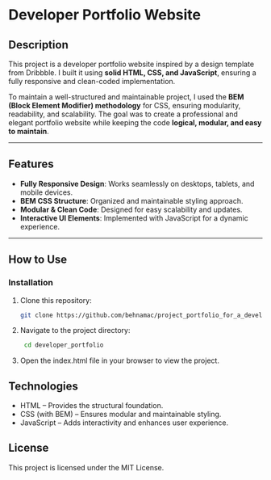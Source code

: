 # Developer Portfolio Website  

## Description  
This project is a developer portfolio website inspired by a design template from Dribbble. I built it using **solid HTML, CSS, and JavaScript**, ensuring a fully responsive and clean-coded implementation.  

To maintain a well-structured and maintainable project, I used the **BEM (Block Element Modifier) methodology** for CSS, ensuring modularity, readability, and scalability. The goal was to create a professional and elegant portfolio website while keeping the code **logical, modular, and easy to maintain**.  

---

## Features  
- **Fully Responsive Design**: Works seamlessly on desktops, tablets, and mobile devices.  
- **BEM CSS Structure**: Organized and maintainable styling approach.  
- **Modular & Clean Code**: Designed for easy scalability and updates.  
- **Interactive UI Elements**: Implemented with JavaScript for a dynamic experience.  

---

## How to Use  

### Installation  
1. Clone this repository:  
   ```bash  
   git clone https://github.com/behnamac/project_portfolio_for_a_developer  

2. Navigate to the project directory:
   ```bash
    cd developer_portfolio  
   ```
3.  Open the index.html file in your browser to view the 
project.

## Technologies

- HTML – Provides the structural foundation.
- CSS (with BEM) – Ensures modular and maintainable styling.
- JavaScript – Adds interactivity and enhances user experience.

## License

This project is licensed under the MIT License.
